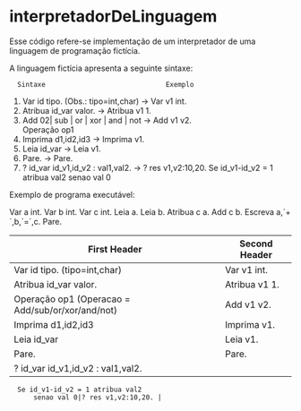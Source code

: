 # interpretadorDeLinguagem
Esse código refere-se implementação de um interpretador de uma linguagem de programação fictícia.

A linguagem fictícia apresenta a seguinte sintaxe:

      Sintaxe                              Exemplo

1. Var id tipo. (Obs.:  tipo=int,char)                   ->  Var v1 int.
2. Atribua id_var valor.                               ->  Atribua v1 1. 
3. Add 02| sub | or | xor | and | not                     ->  Add v1 v2.  
      Operação  op1
4. Imprima  d1,id2,id3                                    -> Imprima v1.
5. Leia  id_var                                           -> Leia  v1.
6. Pare.                                                  -> Pare.
7. ? id_var id_v1,id_v2 : val1,val2.                      -> ? res v1,v2:10,20. 
      Se id_v1-id_v2 = 1 atribua val2 
          senao val 0



Exemplo de programa executável:

Var a int. 
Var b int. 
Var c int. 
Leia a. 
Leia b. 
Atribua c a. 
Add c b. 
Escreva a,´+´,b,´=´,c. 
Pare. 


| First Header  | Second Header |
| ------------- | ------------- |
| Var id tipo. (tipo=int,char)  | Var v1 int. |
| Atribua id_var valor.  | Atribua v1 1. |
| Operação  op1 (Operacao = Add/sub/or/xor/and/not)| Add v1 v2. |
| Imprima  d1,id2,id3  | Imprima v1.  |
| Leia  id_var  | Leia  v1. 
| Pare.  | Pare. 
| ? id_var id_v1,id_v2 : val1,val2.                      
      Se id_v1-id_v2 = 1 atribua val2 
          senao val 0|? res v1,v2:10,20. |


